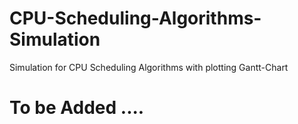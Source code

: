 # CPU-Scheduling-Algorithms-Simulation
Simulation for CPU Scheduling Algorithms with plotting Gantt-Chart


# To be Added ....
